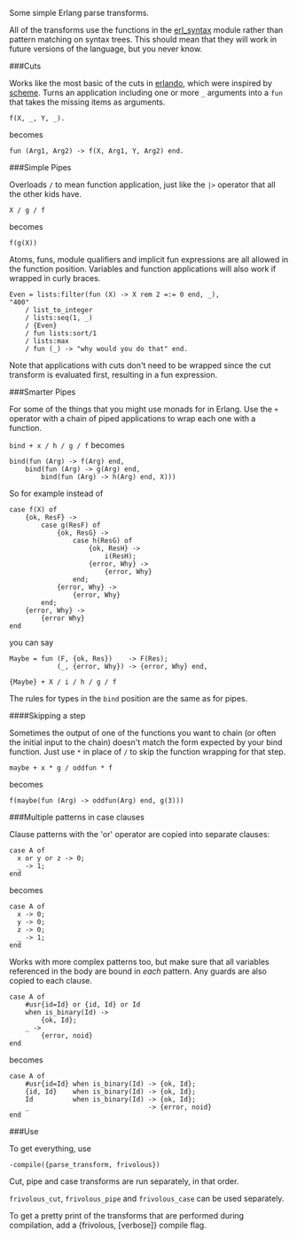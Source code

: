 Some simple Erlang parse transforms. 

All of the transforms use the functions in the [erl_syntax](http://erlang.org/doc/man/erl_syntax.html)
module rather than pattern matching on syntax trees. This should mean that they will work
in future versions of the language, but you never know.

###Cuts

Works like the most basic of the cuts in [erlando](https://github.com/rabbitmq/erlando),
which were inspired by [scheme](http://srfi.schemers.org/srfi-26/srfi-26.html). Turns an application including
one or more `_` arguments into a `fun` that takes the missing items as arguments.

	f(X, _, Y, _).
	
becomes

	fun (Arg1, Arg2) -> f(X, Arg1, Y, Arg2) end.


###Simple Pipes

Overloads `/` to mean function application, just like the `|>` operator that all the other kids have.

	X / g / f
	
becomes

	f(g(X))
	
Atoms, funs, module qualifiers and implicit fun expressions 
are all allowed in the function position. Variables and function
applications will also work if wrapped in curly braces.

	Even = lists:filter(fun (X) -> X rem 2 =:= 0 end, _),
	"400"
		/ list_to_integer
		/ lists:seq(1, _)
		/ {Even}
		/ fun lists:sort/1
		/ lists:max
		/ fun (_) -> "why would you do that" end.

Note that applications with cuts don't need to be wrapped since the cut transform is evaluated first,
resulting in a fun expression.

###Smarter Pipes

For some of the things that you might use monads for in Erlang. 
Use the `+` operator with a chain of piped applications to wrap each one with a function.

`bind + x / h / g / f` becomes

	bind(fun (Arg) -> f(Arg) end,
		bind(fun (Arg) -> g(Arg) end,
			bind(fun (Arg) -> h(Arg) end, X)))

So for example instead of

	case f(X) of
		{ok, ResF} ->
			case g(ResF) of
				{ok, ResG} ->
					case h(ResG) of
						{ok, ResH} -> 
							i(ResH);
						{error, Why} ->
							{error, Why}
					end;
				{error, Why} ->
					{error, Why}
			end;
		{error, Why} ->
			{error Why}
	end
	
you can say
	
	Maybe = fun (F, {ok, Res})    -> F(Res); 
	            (_, {error, Why}) -> {error, Why} end,
	
	{Maybe} + X / i / h / g / f
	
The rules for types in the `bind` position are the same as for pipes.
				
####Skipping a step

Sometimes the output of one of the functions you want to chain (or often
the initial input to the chain) doesn't match the form expected by your bind function.
Just use `*` in place of `/` to skip the function wrapping for that step. 

	maybe + x * g / oddfun * f

becomes
	
	f(maybe(fun (Arg) -> oddfun(Arg) end, g(3)))
	
###Multiple patterns in case clauses

Clause patterns with the 'or' operator are copied into separate clauses:

	case A of
	  x or y or z -> 0;
	  _ -> 1;
	end

becomes

	case A of
	  x -> 0;
	  y -> 0;
	  z -> 0;
	  _ -> 1;
	end
	
Works with more complex patterns too, but make sure that all variables referenced in the
body are bound in _each_ pattern. Any guards are also copied to each clause.

	case A of
		#usr{id=Id} or {id, Id} or Id 
		when is_binary(Id) -> 
			{ok, Id};
		_ -> 
			{error, noid}
	end
	
becomes

	case A of
		#usr{id=Id} when is_binary(Id) -> {ok, Id};
		{id, Id}    when is_binary(Id) -> {ok, Id};
		Id          when is_binary(Id) -> {ok, Id};
		_                              -> {error, noid}
	end
		


###Use

To get everything, use

	-compile({parse_transform, frivolous})

Cut, pipe and case transforms are run separately, in that order.
	
`frivolous_cut`,  `frivolous_pipe` and `frivolous_case` can be used separately.

To get a pretty print of the transforms that are performed during compilation,
add a {frivolous, [verbose]} compile flag.





